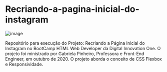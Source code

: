 # Recriando-a-pagina-inicial-do-instagram
![image](https://user-images.githubusercontent.com/45471089/113965562-f94f9c00-9803-11eb-880b-68445b02c7bb.png)

Repositório para execução do Projeto: Recriando a Página Inicial do Instagram no BootCamp HTML Web Developer da Digital Innovation One. O projeto foi ministrado por Gabriela Pinheiro, Professora e Front-End Engineer, em outubro de 2020. O projeto aborda o conceito de CSS Flexbox e Responsividade.
